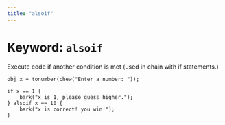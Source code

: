 ```yaml
---
title: "alsoif"
---
```


# Keyword: `alsoif`

Execute code if another condition is met (used in chain with if statements.)

```glang
obj x = tonumber(chew("Enter a number: "));

if x == 1 {
    bark("x is 1, please guess higher.");
} alsoif x == 10 {
    bark("x is correct! you win!");
}
```
